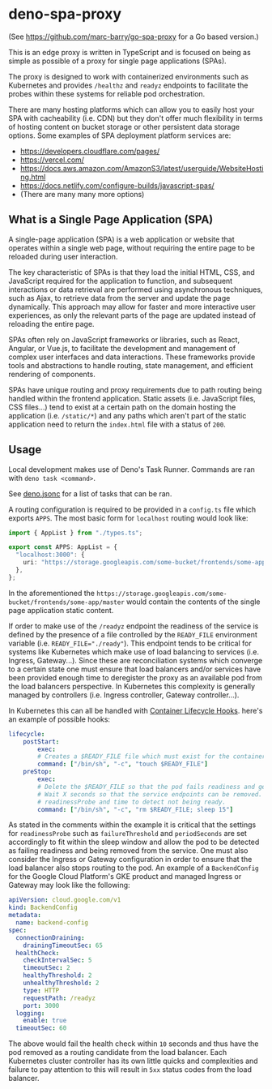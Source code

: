 # deno-spa-proxy

(See https://github.com/marc-barry/go-spa-proxy for a Go based version.)

This is an edge proxy is written in TypeScript and is focused on being as simple
as possible of a proxy for single page applications (SPAs).

The proxy is designed to work with containerized environments such as Kubernetes
and provides `/healthz` and `readyz` endpoints to facilitate the probes within
these systems for reliable pod orchestration.

There are many hosting platforms which can allow you to easily host your SPA
with cacheability (i.e. CDN) but they don't offer much flexibility in terms of
hosting content on bucket storage or other persistent data storage options. Some
examples of SPA deployment platform services are:

- https://developers.cloudflare.com/pages/
- https://vercel.com/
- https://docs.aws.amazon.com/AmazonS3/latest/userguide/WebsiteHosting.html
- https://docs.netlify.com/configure-builds/javascript-spas/
- (There are many many more options)

## What is a Single Page Application (SPA)

A single-page application (SPA) is a web application or website that operates
within a single web page, without requiring the entire page to be reloaded
during user interaction.

The key characteristic of SPAs is that they load the initial HTML, CSS, and
JavaScript required for the application to function, and subsequent interactions
or data retrieval are performed using asynchronous techniques, such as Ajax, to
retrieve data from the server and update the page dynamically. This approach may
allow for faster and more interactive user experiences, as only the relevant
parts of the page are updated instead of reloading the entire page.

SPAs often rely on JavaScript frameworks or libraries, such as React, Angular,
or Vue.js, to facilitate the development and management of complex user
interfaces and data interactions. These frameworks provide tools and
abstractions to handle routing, state management, and efficient rendering of
components.

SPAs have unique routing and proxy requirements due to path routing being
handled within the frontend application. Static assets (i.e. JavaScript files,
CSS files...) tend to exist at a certain path on the domain hosting the
application (i.e. `/static/*`) and any paths which aren't part of the static
application need to return the `index.html` file with a status of `200`.

## Usage

Local development makes use of Deno's Task Runner. Commands are ran with
`deno task <command>`.

See [deno.jsonc](deno.jsonc) for a list of tasks that can be ran.

A routing configuration is required to be provided in a `config.ts` file which
exports `APPS`. The most basic form for `localhost` routing would look like:

```typescript
import { AppList } from "./types.ts";

export const APPS: AppList = {
  "localhost:3000": {
    uri: "https://storage.googleapis.com/some-bucket/frontends/some-app/master",
  },
};
```

In the aforementioned the
`https://storage.googleapis.com/some-bucket/frontends/some-app/master` would
contain the contents of the single page application static content.

If order to make use of the `/readyz` endpoint the readiness of the service is
defined by the presence of a file controlled by the `READY_FILE` environment
variable (i.e. `READY_FILE="./ready"`). This endpoint tends to be critical for
systems like Kubernetes which make use of load balancing to services (i.e.
Ingress, Gateway...). Since these are reconciliation systems which converge to a
certain state one must ensure that load balancers and/or services have been
provided enough time to deregister the proxy as an available pod from the load
balancers perspective. In Kubernetes this complexity is generally managed by
controllers (i.e. Ingress controller, Gateway controller...).

In Kubernetes this can all be handled with
[Container Lifecycle Hooks](https://kubernetes.io/docs/concepts/containers/container-lifecycle-hooks/).
here's an example of possible hooks:

```yaml
lifecycle:
    postStart:
        exec:
        # Creates a $READY_FILE file which must exist for the container to be ready.
        command: ["/bin/sh", "-c", "touch $READY_FILE"]
    preStop:
        exec:
        # Delete the $READY_FILE so that the pod fails readiness and gets removed from the service.
        # Wait X seconds so that the service endpoints can be removed. This has to be coordinated with the
        # readinessProbe and time to detect not being ready.
        command: ["/bin/sh", "-c", "rm $READY_FILE; sleep 15"]
```

As stated in the comments within the example it is critical that the settings
for `readinessProbe` such as `failureThreshold` and `periodSeconds` are set
accordingly to fit within the sleep window and allow the pod to be detected as
failing readiness and being removed from the service. One must also consider the
Ingress or Gateway configuration in order to ensure that the load balancer also
stops routing to the pod. An example of a `BackendConfig` for the Google Cloud
Platform's GKE product and managed Ingress or Gateway may look like the
following:

```yaml
apiVersion: cloud.google.com/v1
kind: BackendConfig
metadata:
  name: backend-config
spec:
  connectionDraining:
    drainingTimeoutSec: 65
  healthCheck:
    checkIntervalSec: 5
    timeoutSec: 2
    healthyThreshold: 2
    unhealthyThreshold: 2
    type: HTTP
    requestPath: /readyz
    port: 3000
  logging:
    enable: true
  timeoutSec: 60
```

The above would fail the health check within `10` seconds and thus have the pod
removed as a routing candidate from the load balancer. Each Kubernetes cluster
controller has its own little quicks and complexities and failure to pay
attention to this will result in `5xx` status codes from the load balancer.
